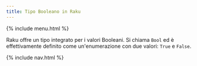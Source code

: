 ```yaml
---
title: Tipo Booleano in Raku
---
```


{% include menu.html %}

Raku offre un tipo integrato per i valori Booleani. Si chiama `Bool` ed è effettivamente definito come un'enumerazione con due valori: `True` e `False`.

{% include nav.html %}